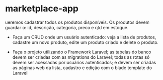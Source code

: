 # marketplace-app

ueremos cadastrar todos os produtos disponíveis.
Os produtos devem guardar o: id, descrição, categoria, preco e qtd em estoque.
 
- Faça um CRUD onde um usuário autenticado: veja a lista de produtos, cadastre um novo produto, edite um produto criado e delete o produto.
 
- Faça o projeto utilizando o Framework Laravel; as tabelas do banco devem ser criadas com as migrations do Laravel;  todas as rotas só devem ser acessadas por usuários autenticados; e devem ser criadas as páginas web da lista, cadastro e edição com o blade template do Laravel
